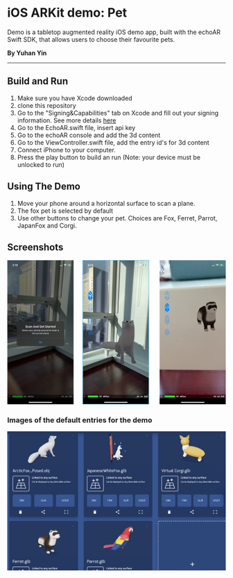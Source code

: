 # iOS ARKit demo: Pet
Demo is a tabletop augmented reality iOS demo app, built with the echoAR Swift SDK, that allows users
to choose their favourite pets.

**By Yuhan Yin**

-------------------------

## Build and Run
1. Make sure you have Xcode downloaded
2. clone this repository
3. Go to the "Signing&Capabilities" tab on Xcode and fill out your signing
  information. See more details [here](https://docs.echoar.xyz/swift/adding-ar-capabilities) 
4. Go to the EchoAR.swift file, insert api key
5. Go to the echoAR console and add the 3d content
6. Go to the ViewController.swift file, add the entry id's for 3d content
7. Connect iPhone to your computer.
8. Press the play button to build an run (Note: your device must be unlocked to run)

## Using The Demo
1. Move your phone around a horizontal surface to scan a plane.
2. The fox pet is selected by default
3. Use other buttons to change your pet. Choices are Fox, Ferret, Parrot, JapanFox and Corgi.

## Screenshots


![image-20210122153345081](1.png)

### Images of the default entries for the demo
![image-20210122153439814](2.png)